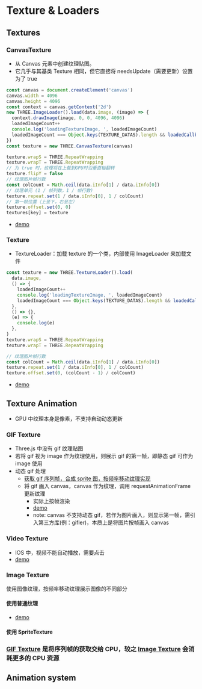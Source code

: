 # Texture & Loaders

## Textures

### CanvasTexture

- 从 Canvas 元素中创建纹理贴图。
- 它几乎与其基类 Texture 相同，但它直接将 needsUpdate（需要更新）设置为了 true

```js
const canvas = document.createElement('canvas')
canvas.width = 4096
canvas.height = 4096
const context = canvas.getContext('2d')
new THREE.ImageLoader().load(data.image, (image) => {
  context.drawImage(image, 0, 0, 4096, 4096)
  loadedImageCount++
  console.log('loadingTextureImage, ', loadedImageCount)
  loadedImageCount === Object.keys(TEXTURE_DATAS).length && loadedCallback()
})
const texture = new THREE.CanvasTexture(canvas)

texture.wrapS = THREE.RepeatWrapping
texture.wrapT = THREE.RepeatWrapping
// 为 true 时，纹理将在上载到GPU时沿垂直轴翻转
texture.flipY = false
// 纹理图片帧行数
const colCount = Math.ceil(data.iInfo[1] / data.iInfo[0])
// 纹理单元 (1 / 帧列数，1 / 帧行数)
texture.repeat.set(1 / data.iInfo[0], 1 / colCount)
// 第一帧位置（上至下，右至左）
texture.offset.set(0, 0)
textures[key] = texture
```

- [demo](https://klein0813.github.io/frontend/threejs/gif-texture.html)

### Texture

- TextureLoader：加载 texture 的一个类，内部使用 ImageLoader 来加载文件

```js
const texture = new THREE.TextureLoader().load(
  data.image,
  () => {
    loadedImageCount++
    console.log('loadingTextureImage, ', loadedImageCount)
    loadedImageCount === Object.keys(TEXTURE_DATAS).length && loadedCallback()
  },
  () => {},
  (e) => {
    console.log(e)
  },
)
texture.wrapS = THREE.RepeatWrapping
texture.wrapT = THREE.RepeatWrapping

// 纹理图片帧行数
const colCount = Math.ceil(data.iInfo[1] / data.iInfo[0])
texture.repeat.set(1 / data.iInfo[0], 1 / colCount)
texture.offset.set(0, (colCount - 1) / colCount)
```

- [demo](https://klein0813.github.io/frontend/threejs/move-texture-animation.html)

## Texture Animation

- GPU 中纹理本身是像素，不支持自动动态更新

### GIF Texture

- Three.js 中没有 gif 纹理贴图
- 若将 gif 视为 image 作为纹理使用，则展示 gif 的第一帧，即静态 gif 可作为 image 使用
- 动态 gif 处理
  - [获取 gif 序列帧，合成 sprite 图，按频率移动纹理实现](#image-texture)
  - 将 gif 画入 canvas，canvas 作为纹理，调用 requestAnimationFrame 更新纹理
    - 实际上按帧渲染
    - [demo](https://klein0813.github.io/frontend/threejs/gif-texture.html)
    - note: canvas 不支持动态 gif，若作为图片画入，则显示第一帧，需引入第三方库(例：gifler)，本质上是将图片按帧画入 canvas

### Video Texture

- IOS 中，视频不能自动播放，需要点击
- [demo](https://klein0813.github.io/frontend/threejs/video-texture.html)

### Image Texture

使用图像纹理，按频率移动纹理展示图像的不同部分

#### 使用普通纹理

- [demo](https://klein0813.github.io/frontend/threejs/export-model.html)

#### 使用 SpriteTexture

### [GIF Texture](#gif-texture) 是将序列帧的获取交给 CPU，较之 [Image Texture](#image-texture) 会消耗更多的 CPU 资源

## Animation system
